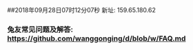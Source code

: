 ##2018年09月28日07时12分07秒 新址: 159.65.180.62
### 兔友常见问题及解答: https://github.com/wanggonging/d/blob/w/FAQ.md
